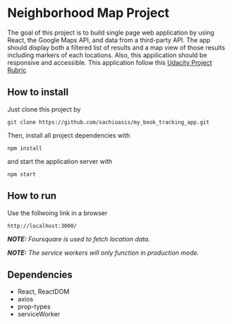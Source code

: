 # Neighborhood Map Project
The goal of this project is to build single page web application by using React, the Google Maps API, and data from a third-party API. The app should display both a filtered list of results and a map view of those results including markers of each locations. Also, this appilication should be responsive and accessible.
This application follow this [Udacity Project Rubric](https://review.udacity.com/#!/rubrics/1351/view)

## How to install

Just clone this project by
```
git clone https://github.com/sachioasis/my_book_tracking_app.git
```

Then, install all project dependencies with 
```
npm install
```
and start the application server with 
```
npm start
```

## How to run

Use the follwoing link in a browser
```
http://localhost:3000/
```

***NOTE:*** *Foursquare is used to fetch location data.*

***NOTE:*** *The service workers will only function in production mode.*


## Dependencies
- React, ReactDOM
- axios
- prop-types
- serviceWorker